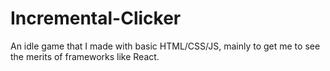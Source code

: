 # Incremental-Clicker
An idle game that I made with basic HTML/CSS/JS, mainly to get me to see the merits of frameworks like React.
